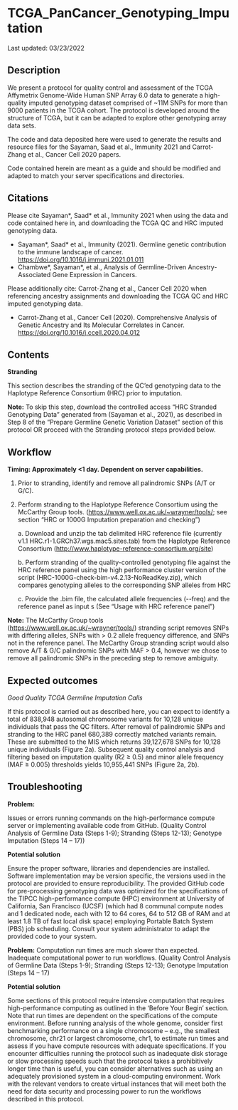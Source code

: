 # TCGA_PanCancer_Genotyping_Imputation

Last updated: 03/23/2022

## Description
We present a protocol for quality control and assessment of the TCGA Affymetrix Genome-Wide Human SNP Array 6.0 data to generate a high-quality imputed genotyping dataset comprised of ~11M SNPs for more than 9000 patients in the TCGA cohort. The protocol is developed around the structure of TCGA, but it can be adapted to explore other genotyping array data sets.

The code and data deposited here were used to generate the results and resource files for the Sayaman, Saad et al., Immunity 2021 and Carrot-Zhang et al., Cancer Cell 2020 papers.

Code contained herein are meant as a guide and should be modified and adapted to match your server specifications and directories.


## Citations
Please cite Sayaman*, Saad* et al., Immunity 2021 when using the data and code contained here in, and downloading the TCGA QC and HRC imputed genotyping data. 
* Sayaman*, Saad* et al., Immunity (2021). Germline genetic contribution to the immune landscape of cancer. https://doi.org/10.1016/j.immuni.2021.01.011
* Chambwe*, Sayaman*, et al., Analysis of Germline-Driven Ancestry-Associated Gene Expression in Cancers.

Please additionally cite: Carrot-Zhang et al., Cancer Cell 2020 when referencing ancestry assignments and downloading the TCGA QC and HRC imputed genotyping data.
* Carrot-Zhang et al., Cancer Cell (2020). Comprehensive Analysis of Genetic Ancestry and Its Molecular Correlates in Cancer. https://doi.org/10.1016/j.ccell.2020.04.012


## Contents
**Stranding**

This section describes the stranding of the QC’ed genotyping data to the Haplotype Reference Consortium (HRC) prior to imputation.

**Note:** To skip this step, download the controlled access “HRC Stranded Genotyping Data” generated from (Sayaman et al., 2021), as described in Step 8 of the “Prepare Germline Genetic Variation Dataset” section of this protocol OR proceed with the Stranding protocol steps provided below. 


## Workflow
**Timing: Approximately <1 day. Dependent on server capabilities.**

1.	Prior to stranding, identify and remove all palindromic SNPs (A/T or G/C).

2.	Perform stranding to the Haplotype Reference Consortium using the McCarthy Group tools. (https://www.well.ox.ac.uk/~wrayner/tools/; see section “HRC or 1000G Imputation preparation and checking”)

	a.	Download and unzip the tab delimited HRC reference file (currently v1.1 HRC.r1-1.GRCh37.wgs.mac5.sites.tab) from the Haplotype Reference Consortium (http://www.haplotype-reference-consortium.org/site)

	b.	Perform stranding of the quality-controlled genotyping file against the HRC reference panel using the high performance cluster version of the script (HRC-1000G-check-bim-v4.2.13-NoReadKey.zip), which compares genotyping alleles to the corresponding SNP alleles from HRC
	
	c.	Provide the .bim file, the calculated allele frequencies (--freq) and the reference panel as input	s (See “Usage with HRC reference panel”)

**Note:** The McCarthy Group tools (https://www.well.ox.ac.uk/~wrayner/tools/) stranding script removes SNPs with differing alleles, SNPs with > 0.2 allele frequency difference, and SNPs not in the reference panel. The McCarthy Group stranding script would also remove A/T & G/C palindromic SNPs with MAF > 0.4, however we chose to remove all palindromic SNPs in the preceding step to remove ambiguity.


## Expected outcomes

*Good Quality TCGA Germline Imputation Calls*

If this protocol is carried out as described here, you can expect to identify a total of 838,948 autosomal chromosome variants for 10,128 unique individuals that pass the QC filters. After removal of palindromic SNPs and stranding to the HRC panel 680,389 correctly matched variants remain. These are submitted to the MIS which returns 39,127,678 SNPs for 10,128 unique individuals (Figure 2a). Subsequent quality control analysis and filtering based on imputation quality (R2 ≥ 0.5) and  minor allele frequency (MAF ≥ 0.005) thresholds yields 10,955,441 SNPs (Figure 2a, 2b).


## Troubleshooting

**Problem:** 

Issues or errors running commands on the high-performance compute server or implementing available code from GitHub. (Quality Control Analysis of Germline Data (Steps 1-9); Stranding (Steps 12-13); Genotype Imputation (Steps 14 – 17))

**Potential solution** 

Ensure the proper software, libraries and dependencies are installed. Software implementation may be version specific, the versions used in the protocol are provided to ensure reproducibility. The provided GitHub code for pre-processing genotyping data was optimized for the specifications of the TIPCC high-performance compute (HPC) environment at University of California, San Francisco (UCSF) (which had 8 communal compute nodes and 1 dedicated node, each with 12 to 64 cores, 64 to 512 GB of RAM and at least 1.8 TB of fast local disk space) employing Portable Batch System (PBS) job scheduling. Consult your system administrator to adapt the provided code to your system.


**Problem:** 
Computation run times are much slower than expected. Inadequate computational power to run workflows. (Quality Control Analysis of Germline Data (Steps 1-9); Stranding (Steps 12-13); Genotype Imputation (Steps 14 – 17)

**Potential solution** 

Some sections of this protocol require intensive computation that requires high-performance computing as outlined in the ‘Before Your Begin’ section. Note that run times are dependent on the specifications of the compute environment. Before running analysis of the whole genome, consider first benchmarking performance on a single chromosome – e.g., the smallest chromosome, chr21 or largest chromosome, chr1, to estimate run times and assess if you have compute resources with adequate specifications. If you encounter difficulties running the protocol such as inadequate disk storage or slow processing speeds such that the protocol takes a prohibitively longer time than is useful, you can consider alternatives such as using an adequately provisioned system in a cloud-computing environment. Work with the relevant vendors to create virtual instances that will meet both the need for data security and processing power to run the workflows described in this protocol.
